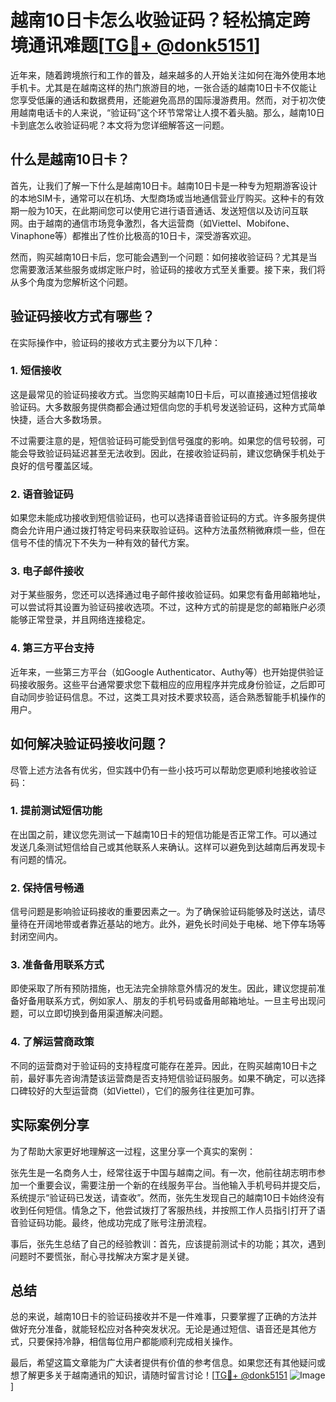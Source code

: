 # 越南10日卡怎么收验证码？轻松搞定跨境通讯难题[[TG💪+ @donk5151](https://t.me/s/donk5151)]

近年来，随着跨境旅行和工作的普及，越来越多的人开始关注如何在海外使用本地手机卡。尤其是在越南这样的热门旅游目的地，一张合适的越南10日卡不仅能让您享受低廉的通话和数据费用，还能避免高昂的国际漫游费用。然而，对于初次使用越南电话卡的人来说，“验证码”这个环节常常让人摸不着头脑。那么，越南10日卡到底怎么收验证码呢？本文将为您详细解答这一问题。

## 什么是越南10日卡？

首先，让我们了解一下什么是越南10日卡。越南10日卡是一种专为短期游客设计的本地SIM卡，通常可以在机场、大型商场或当地通信营业厅购买。这种卡的有效期一般为10天，在此期间您可以使用它进行语音通话、发送短信以及访问互联网。由于越南的通信市场竞争激烈，各大运营商（如Viettel、Mobifone、Vinaphone等）都推出了性价比极高的10日卡，深受游客欢迎。

然而，购买越南10日卡后，您可能会遇到一个问题：如何接收验证码？尤其是当您需要激活某些服务或绑定账户时，验证码的接收方式至关重要。接下来，我们将从多个角度为您解析这个问题。

## 验证码接收方式有哪些？

在实际操作中，验证码的接收方式主要分为以下几种：

### 1. **短信接收**
这是最常见的验证码接收方式。当您购买越南10日卡后，可以直接通过短信接收验证码。大多数服务提供商都会通过短信向您的手机号发送验证码，这种方式简单快捷，适合大多数场景。

不过需要注意的是，短信验证码可能受到信号强度的影响。如果您的信号较弱，可能会导致验证码延迟甚至无法收到。因此，在接收验证码前，建议您确保手机处于良好的信号覆盖区域。

### 2. **语音验证码**
如果您未能成功接收到短信验证码，也可以选择语音验证码的方式。许多服务提供商会允许用户通过拨打特定号码来获取验证码。这种方法虽然稍微麻烦一些，但在信号不佳的情况下不失为一种有效的替代方案。

### 3. **电子邮件接收**
对于某些服务，您还可以选择通过电子邮件接收验证码。如果您有备用邮箱地址，可以尝试将其设置为验证码接收选项。不过，这种方式的前提是您的邮箱账户必须能够正常登录，并且网络连接稳定。

### 4. **第三方平台支持**
近年来，一些第三方平台（如Google Authenticator、Authy等）也开始提供验证码接收服务。这些平台通常要求您下载相应的应用程序并完成身份验证，之后即可自动同步验证码信息。不过，这类工具对技术要求较高，适合熟悉智能手机操作的用户。

## 如何解决验证码接收问题？

尽管上述方法各有优劣，但实践中仍有一些小技巧可以帮助您更顺利地接收验证码：

### 1. **提前测试短信功能**
在出国之前，建议您先测试一下越南10日卡的短信功能是否正常工作。可以通过发送几条测试短信给自己或其他联系人来确认。这样可以避免到达越南后再发现卡有问题的情况。

### 2. **保持信号畅通**
信号问题是影响验证码接收的重要因素之一。为了确保验证码能够及时送达，请尽量待在开阔地带或者靠近基站的地方。此外，避免长时间处于电梯、地下停车场等封闭空间内。

### 3. **准备备用联系方式**
即使采取了所有预防措施，也无法完全排除意外情况的发生。因此，建议您提前准备好备用联系方式，例如家人、朋友的手机号码或备用邮箱地址。一旦主号出现问题，可以立即切换到备用渠道解决问题。

### 4. **了解运营商政策**
不同的运营商对于验证码的支持程度可能存在差异。因此，在购买越南10日卡之前，最好事先咨询清楚该运营商是否支持短信验证码服务。如果不确定，可以选择口碑较好的大型运营商（如Viettel），它们的服务往往更加可靠。

## 实际案例分享

为了帮助大家更好地理解这一过程，这里分享一个真实的案例：

张先生是一名商务人士，经常往返于中国与越南之间。有一次，他前往胡志明市参加一个重要会议，需要注册一个新的在线服务平台。当他输入手机号码并提交后，系统提示“验证码已发送，请查收”。然而，张先生发现自己的越南10日卡始终没有收到任何短信。情急之下，他尝试拨打了客服热线，并按照工作人员指引打开了语音验证码功能。最终，他成功完成了账号注册流程。

事后，张先生总结了自己的经验教训：首先，应该提前测试卡的功能；其次，遇到问题时不要慌张，耐心寻找解决方案才是关键。

## 总结

总的来说，越南10日卡的验证码接收并不是一件难事，只要掌握了正确的方法并做好充分准备，就能轻松应对各种突发状况。无论是通过短信、语音还是其他方式，只要保持冷静，相信每位用户都能顺利完成相关操作。

最后，希望这篇文章能为广大读者提供有价值的参考信息。如果您还有其他疑问或想了解更多关于越南通讯的知识，请随时留言讨论！[[TG💪+ @donk5151](https://t.me/s/donk5151) ![Image](https://i.postimg.cc/rwNCRYN7/Snipaste-2025-04-30-17-27-05.png)]